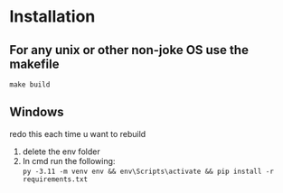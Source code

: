 # Installation

## For any unix or other non-joke OS use the makefile

`make build`

## Windows

redo this each time u want to rebuild

1. delete the env folder
2. In cmd run the following:  
`py -3.11 -m venv env && env\Scripts\activate && pip install -r requirements.txt`

